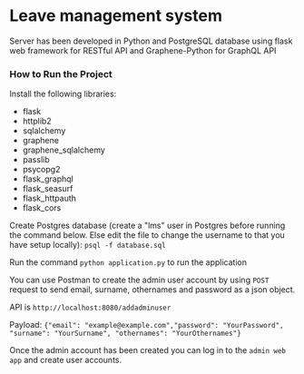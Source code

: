 # Leave management system

Server has been developed in Python and PostgreSQL database using flask web framework for RESTful API and Graphene-Python for GraphQL API

### How to Run the Project

Install the following libraries:

* flask
* httplib2
* sqlalchemy
* graphene
* graphene_sqlalchemy
* passlib
* psycopg2
* flask_graphql
* flask_seasurf
* flask_httpauth
* flask_cors

Create Postgres database (create a "lms" user in Postgres before running the command below. Else edit the file to change the username to that you have setup locally):
`psql -f database.sql`

Run the command `python application.py` to run the application

You can use Postman to create the admin user account by using `POST` request to send email, surname, othernames and password as a json object.

API is ```http://localhost:8080/addadminuser```

Payload: ```{"email": "example@example.com","password": "YourPassword", "surname": "YourSurname", "othernames": "YourOthernames"}```

Once the admin account has been created you can log in to the ````admin web app```` and create user accounts.

